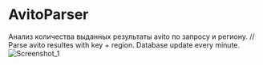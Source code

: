# AvitoParser
Анализ количества выданных результаты avito по запросу и региону. // 
Parse avito resultes with key + region. Database update every minute.
![Screenshot_1](https://user-images.githubusercontent.com/47080143/103837188-42287500-509c-11eb-81cb-03d6924456c7.png)
